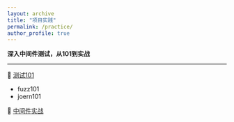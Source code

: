 ```yaml
---
layout: archive
title: "项目实践"
permalink: /practice/
author_profile: true
---
```


**深入中间件测试，从101到实战**

---

🐴 [测试101](./101)
- fuzz101
- joern101

🦄 [中间件实战](./focus/)

